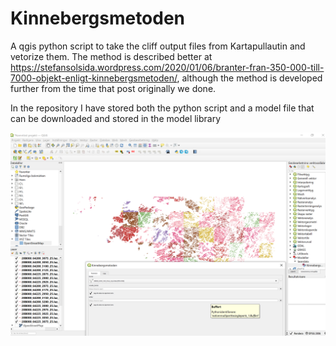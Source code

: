 # Kinnebergsmetoden

A qgis python script to take the cliff output files from Kartapullautin and vetorize them. The method is described better at https://stefansolsida.wordpress.com/2020/01/06/branter-fran-350-000-till-7000-objekt-enligt-kinnebergsmetoden/, although the method is developed further from the time that post originally we done.

In the repository I have stored both the python script and a model file that can be downloaded and stored in the model library

<img src=kinnebergsmetoden.png>
